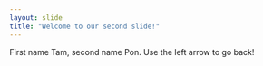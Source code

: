 ```yaml
---
layout: slide
title: "Welcome to our second slide!"
---
```

First name Tam, second name Pon.
Use the left arrow to go back!
